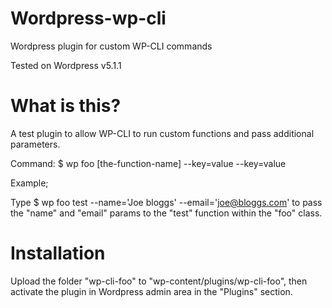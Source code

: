 # Wordpress-wp-cli
Wordpress plugin for custom WP-CLI commands

Tested on Wordpress v5.1.1

# What is this?

A test plugin to allow WP-CLI to run custom functions and pass additional parameters.

Command: $ wp foo [the-function-name] --key=value --key=value

Example; 

Type $ wp foo test --name='Joe bloggs' --email='joe@bloggs.com' to pass the "name" and "email" params to the "test" function within the "foo" class.

# Installation

Upload the folder "wp-cli-foo" to "wp-content/plugins/wp-cli-foo", then activate the plugin in Wordpress admin area in the "Plugins" section.


